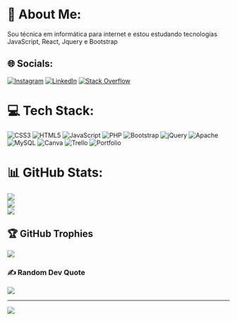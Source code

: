 # 💫 About Me:
Sou técnica em informática para internet e estou estudando tecnologias JavaScript, React, Jquery e Bootstrap


## 🌐 Socials:
[![Instagram](https://img.shields.io/badge/Instagram-%23E4405F.svg?logo=Instagram&logoColor=white)](https://instagram.com/@jennysoledade) [![LinkedIn](https://img.shields.io/badge/LinkedIn-%230077B5.svg?logo=linkedin&logoColor=white)](https://linkedin.com/in/jennyfer-soledade-lima-ba511a260) [![Stack Overflow](https://img.shields.io/badge/-Stackoverflow-FE7A16?logo=stack-overflow&logoColor=white)](https://stackoverflow.com/users/Soledade) 

# 💻 Tech Stack:
![CSS3](https://img.shields.io/badge/css3-%231572B6.svg?style=plastic&logo=css3&logoColor=white) ![HTML5](https://img.shields.io/badge/html5-%23E34F26.svg?style=plastic&logo=html5&logoColor=white) ![JavaScript](https://img.shields.io/badge/javascript-%23323330.svg?style=plastic&logo=javascript&logoColor=%23F7DF1E) ![PHP](https://img.shields.io/badge/php-%23777BB4.svg?style=plastic&logo=php&logoColor=white) ![Bootstrap](https://img.shields.io/badge/bootstrap-%23563D7C.svg?style=plastic&logo=bootstrap&logoColor=white) ![jQuery](https://img.shields.io/badge/jquery-%230769AD.svg?style=plastic&logo=jquery&logoColor=white) ![Apache](https://img.shields.io/badge/apache-%23D42029.svg?style=plastic&logo=apache&logoColor=white) ![MySQL](https://img.shields.io/badge/mysql-%2300f.svg?style=plastic&logo=mysql&logoColor=white) ![Canva](https://img.shields.io/badge/Canva-%2300C4CC.svg?style=plastic&logo=Canva&logoColor=white) ![Trello](https://img.shields.io/badge/Trello-%23026AA7.svg?style=plastic&logo=Trello&logoColor=white) ![Portfolio](https://img.shields.io/badge/Portfolio-%23000000.svg?style=plastic&logo=firefox&logoColor=#FF7139)
# 📊 GitHub Stats:
![](https://github-readme-stats.vercel.app/api?username=Soledade0909&theme=algolia&hide_border=false&include_all_commits=true&count_private=false)<br/>
![](https://github-readme-streak-stats.herokuapp.com/?user=Soledade0909&theme=algolia&hide_border=false)<br/>
![](https://github-readme-stats.vercel.app/api/top-langs/?username=Soledade0909&theme=algolia&hide_border=false&include_all_commits=true&count_private=false&layout=compact)

## 🏆 GitHub Trophies
![](https://github-profile-trophy.vercel.app/?username=Soledade0909&theme=algolia&no-frame=false&no-bg=false&margin-w=4)

### ✍️ Random Dev Quote
![](https://quotes-github-readme.vercel.app/api?type=horizontal&theme=radical)

---
[![](https://visitcount.itsvg.in/api?id=Soledade0909&icon=0&color=1)](https://visitcount.itsvg.in)

<!-- Proudly created with GPRM ( https://gprm.itsvg.in ) -->
